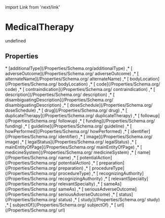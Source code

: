 import Link from 'next/link'
# MedicalTherapy

undefined

## Properties

<Grid>
* [additionalType](/Properties/Schema.org/additionalType)
,* [ adverseOutcome](/Properties/Schema.org/ adverseOutcome)
,* [ alternateName](/Properties/Schema.org/ alternateName)
,* [ bodyLocation](/Properties/Schema.org/ bodyLocation)
,* [ code](/Properties/Schema.org/ code)
,* [ contraindication](/Properties/Schema.org/ contraindication)
,* [ description](/Properties/Schema.org/ description)
,* [ disambiguatingDescription](/Properties/Schema.org/ disambiguatingDescription)
,* [ doseSchedule](/Properties/Schema.org/ doseSchedule)
,* [ drug](/Properties/Schema.org/ drug)
,* [ duplicateTherapy](/Properties/Schema.org/ duplicateTherapy)
,* [ followup](/Properties/Schema.org/ followup)
,* [ funding](/Properties/Schema.org/ funding)
,* [ guideline](/Properties/Schema.org/ guideline)
,* [ howPerformed](/Properties/Schema.org/ howPerformed)
,* [ identifier](/Properties/Schema.org/ identifier)
,* [ image](/Properties/Schema.org/ image)
,* [ legalStatus](/Properties/Schema.org/ legalStatus)
,* [ mainEntityOfPage](/Properties/Schema.org/ mainEntityOfPage)
,* [ medicineSystem](/Properties/Schema.org/ medicineSystem)
,* [ name](/Properties/Schema.org/ name)
,* [ potentialAction](/Properties/Schema.org/ potentialAction)
,* [ preparation](/Properties/Schema.org/ preparation)
,* [ procedureType](/Properties/Schema.org/ procedureType)
,* [ recognizingAuthority](/Properties/Schema.org/ recognizingAuthority)
,* [ relevantSpecialty](/Properties/Schema.org/ relevantSpecialty)
,* [ sameAs](/Properties/Schema.org/ sameAs)
,* [ seriousAdverseOutcome](/Properties/Schema.org/ seriousAdverseOutcome)
,* [ status](/Properties/Schema.org/ status)
,* [ study](/Properties/Schema.org/ study)
,* [ subjectOf](/Properties/Schema.org/ subjectOf)
,* [ url](/Properties/Schema.org/ url)

</Grid>

